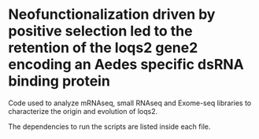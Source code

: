 # Neofunctionalization driven by positive selection led to the retention of the loqs2 gene2 encoding an Aedes specific dsRNA binding protein

Code used to analyze mRNAseq, small RNAseq and Exome-seq libraries to characterize the origin and evolution of loqs2. 

The dependencies to run the scripts are listed inside each file.
